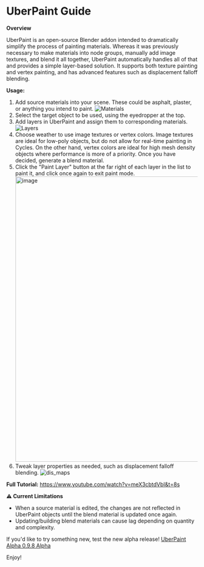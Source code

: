 # UberPaint Guide
**Overview** 

UberPaint is an open-source Blender addon intended to dramatically simplify the process of painting materials.  Whereas it was previously necessary to make materials into node groups, manually add image textures, and blend it all together, UberPaint automatically handles all of that and provides a simple layer-based solution.  It supports both texture painting and vertex painting, and has advanced features such as displacement falloff blending.

**Usage:**
1. Add source materials into your scene.  These could be asphalt, plaster, or anything you intend to paint. ![Materials](https://github.com/user-attachments/assets/eab95670-706f-45f6-8d48-93dc677eb371)
2. Select the target object to be used, using the eyedropper at the top.
3. Add layers in UberPaint and assign them to corresponding materials.
![Layers](https://github.com/user-attachments/assets/d2af9ad4-c413-4118-9e0b-ae9e300161c5)
5. Choose weather to use image textures or vertex colors.  Image textures are ideal for low-poly objects, but do not allow for real-time painting in Cycles.  On the other hand, vertex colors are ideal for high mesh density objects where performance is more of a priority. Once you have decided, generate a blend material.
6. Click the "Paint Layer" button at the far right of each layer in the list to paint it, and click once again to exit paint mode. <img width="1224" height="750" alt="image" src="https://github.com/user-attachments/assets/bd4d97d5-dc66-4503-827e-d8e0c8187929" />
7. Tweak layer properties as needed, such as displacement falloff blending.
![dis_maps](https://github.com/user-attachments/assets/4dba5008-aaac-4412-984a-2df49740fe75)

**Full Tutorial:**
https://www.youtube.com/watch?v=meX3cbtdVbI&t=8s

**⚠ Current Limitations**
- When a source material is edited, the changes are not reflected in UberPaint objects until the blend material is updated once again.
- Updating/building blend materials can cause lag depending on quantity and complexity.
  
If you'd like to try something new, test the new alpha release!  [UberPaint Alpha 0.9.8 Alpha](https://github.com/theworkshopwarrior/uberpaint/tree/release/v0.9.8-alpha)

Enjoy!
